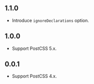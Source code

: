 ## 1.1.0
- Introduce `ignoreDeclarations` option.

## 1.0.0
- Support PostCSS 5.x.

## 0.0.1
- Support PostCSS 4.x.

